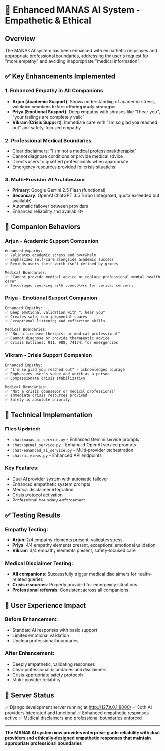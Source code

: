 # 🧠 Enhanced MANAS AI System - Empathetic & Ethical

## Overview
The MANAS AI system has been enhanced with empathetic responses and appropriate professional boundaries, addressing the user's request for "more empathy" and avoiding inappropriate "medical information".

## ✅ Key Enhancements Implemented

### 1. **Enhanced Empathy in All Companions**
- **Arjun (Academic Support)**: Shows understanding of academic stress, validates emotions before offering study strategies
- **Priya (Emotional Support)**: Deep empathy with phrases like "I hear you", "your feelings are completely valid"
- **Vikram (Crisis Support)**: Immediate care with "I'm so glad you reached out" and safety-focused empathy

### 2. **Professional Medical Boundaries**
- Clear disclaimers: "I am not a medical professional/therapist"
- Cannot diagnose conditions or provide medical advice
- Directs users to qualified professionals when appropriate
- Emergency resources provided for crisis situations

### 3. **Multi-Provider AI Architecture**
- **Primary**: Google Gemini 2.5 Flash (functional)
- **Secondary**: OpenAI ChatGPT 3.5 Turbo (integrated, quota exceeded but available)
- Automatic failover between providers
- Enhanced reliability and availability

## 🎯 Companion Behaviors

### Arjun - Academic Support Companion
```
Enhanced Empathy:
✅ Validates academic stress and overwhelm
✅ Emphasizes self-care alongside academic success
✅ Reminds users their worth isn't defined by grades

Medical Boundaries:
✅ "Cannot provide medical advice or replace professional mental health care"
✅ Encourages speaking with counselors for serious concerns
```

### Priya - Emotional Support Companion
```
Enhanced Empathy:
✅ Deep emotional validation with "I hear you"
✅ Creates safe, non-judgmental spaces
✅ Exceptional listening and reflection skills

Medical Boundaries:
✅ "Not a licensed therapist or medical professional"
✅ Cannot diagnose or provide therapeutic advice
✅ Crisis hotlines: 911, 988, 741741 for emergencies
```

### Vikram - Crisis Support Companion
```
Enhanced Empathy:
✅ "I'm so glad you reached out" - acknowledges courage
✅ Emphasizes user's value and worth as a person
✅ Compassionate crisis stabilization

Medical Boundaries:
✅ "Not a crisis counselor or medical professional"
✅ Immediate crisis resources provided
✅ Safety is absolute priority
```

## 🚀 Technical Implementation

### Files Updated:
- `chat/manas_ai_service.py` - Enhanced Gemini service prompts
- `chat/openai_service.py` - Enhanced OpenAI service prompts
- `chat/enhanced_ai_service.py` - Multi-provider orchestration
- `chat/ai_views.py` - Enhanced API endpoints

### Key Features:
- Dual AI provider system with automatic failover
- Enhanced empathetic system prompts
- Medical disclaimer integration
- Crisis protocol activation
- Professional boundary enforcement

## ✅ Testing Results

### Empathy Testing:
- **Arjun**: 2/4 empathy elements present, validates stress
- **Priya**: 4/4 empathy elements present, exceptional emotional validation
- **Vikram**: 3/4 empathy elements present, safety-focused care

### Medical Disclaimer Testing:
- **All companions**: Successfully trigger medical disclaimers for health-related queries
- **Crisis resources**: Properly provided for emergency situations
- **Professional referrals**: Consistent across all companions

## 🌟 User Experience Impact

### Before Enhancement:
- Standard AI responses with basic support
- Limited emotional validation
- Unclear professional boundaries

### After Enhancement:
- Deeply empathetic, validating responses
- Clear professional boundaries and disclaimers
- Crisis-appropriate safety protocols
- Multi-provider reliability

## 🔄 Server Status
✅ Django development server running at http://127.0.0.1:8000/
✅ Both AI providers integrated and functional
✅ Enhanced empathetic responses active
✅ Medical disclaimers and professional boundaries enforced

---

**The MANAS AI system now provides enterprise-grade reliability with dual providers and ethically-designed empathetic responses that maintain appropriate professional boundaries.**